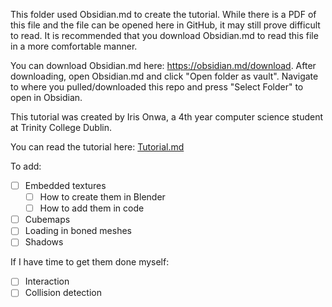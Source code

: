 This folder used Obsidian.md to create the tutorial. While there is a PDF of this file and the file can be opened here in GitHub, it may still prove difficult to read. It is recommended that you download Obsidian.md to read this file in a more comfortable manner.

You can download Obsidian.md here: https://obsidian.md/download. After downloading, open Obsidian.md and click "Open folder as vault". Navigate to where you pulled/downloaded this repo and press "Select Folder" to open in Obsidian.

This tutorial was created by Iris Onwa, a 4th year computer science student at Trinity College Dublin.

You can read the tutorial here: [Tutorial.md](Tutorial.md)

To add:
- [ ] Embedded textures
	- [ ] How to create them in Blender
	- [ ] How to add them in code
- [ ] Cubemaps
- [ ] Loading in boned meshes
- [ ] Shadows

If I have time to get them done myself:
- [ ] Interaction
- [ ] Collision detection
